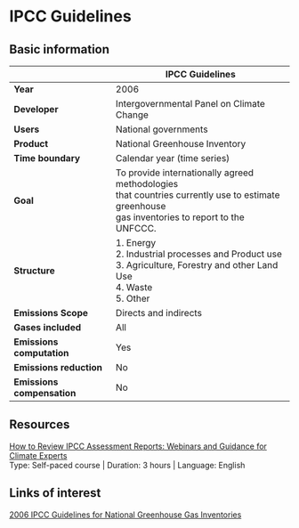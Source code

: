 # IPCC Guidelines

## Basic information
<span style="color: #008080">

|  | IPCC Guidelines |
|-|-|
| **Year** | 2006 |
| **Developer** | Intergovernmental Panel on Climate Change  |
| **Users** | National governments |
| **Product** | National Greenhouse Inventory |
| **Time boundary** | Calendar year (time series) |
| **Goal** | To provide internationally agreed methodologies <br>that countries currently use to estimate greenhouse <br>gas inventories to report to the UNFCCC. |
| **Structure** | 1. Energy<br>2. Industrial processes and Product use<br>3. Agriculture, Forestry and other Land Use<br>4. Waste<br>5. Other |
| **Emissions Scope** | Directs and   indirects |
| **Gases included** | All |
| **Emissions computation** | Yes |
| **Emissions reduction** | No |
| **Emissions compensation** | No |

</span>

## Resources
[How to Review IPCC Assessment Reports: Webinars and Guidance for Climate Experts](https://unccelearn.org/course/view.php?id=101&page=overview) <br>
Type: Self-paced course | Duration: 3 hours | Language: English

## Links of interest
[2006 IPCC Guidelines for
National Greenhouse Gas Inventories](https://www.ipcc-nggip.iges.or.jp/public/2006gl/)
<br>

